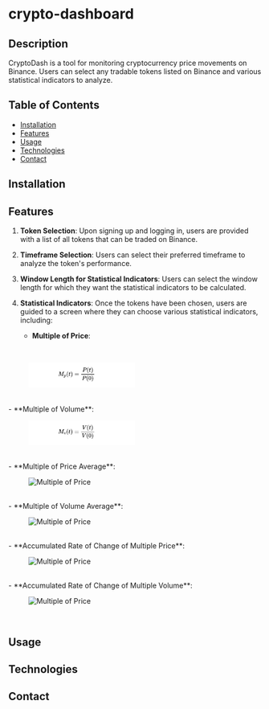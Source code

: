 # crypto-dashboard

## Description

CryptoDash is a tool for monitoring cryptocurrency price movements on Binance. Users can select any tradable tokens listed on Binance and various statistical indicators to analyze.

## Table of Contents

- [Installation](#installation)
- [Features](#features)
- [Usage](#usage)
- [Technologies](#technologies)
- [Contact](#contact)

## Installation

## Features

1. **Token Selection**: Upon signing up and logging in, users are provided with a list of all tokens that can be traded on Binance.

2. **Timeframe Selection**: Users can select their preferred timeframe to analyze the token's performance.

3. **Window Length for Statistical Indicators**: Users can select the window length for which they want the statistical indicators to be calculated.

4. **Statistical Indicators**: Once the tokens have been chosen, users are guided to a screen where they can choose various statistical indicators, including:

   - **Multiple of Price**:
  <br />
   <figure>
    <img style="width:50%; height:auto;" src="./screenshots/multiple-of-price.jpg" alt="Multiple of Price">
    </figure>
  <br />
   - **Multiple of Volume**:
     <br />
   <figure>
    <img style="width:50%; height:auto;" src="./screenshots/multiple-of-volume.jpg" alt="Multiple of Price">
    </figure>
    <br />
   - **Multiple of Price Average**:
        <br />
   <figure>
    <img style="width:50%; height:auto;" src="./screenshots/multiple-of-price_avg.jpg" alt="Multiple of Price">
    </figure>
    <br />
   - **Multiple of Volume Average**:
        <br />
   <figure>
    <img style="width:50%; height:auto;" src="./screenshots/multiple-of-volume_avg.jpg" alt="Multiple of Price">
    </figure>
    <br />
   - **Accumulated Rate of Change of Multiple Price**:
        <br />
   <figure>
    <img style="width:50%; height:auto;" src="./screenshots/multiple-of-price_arc.jpg" alt="Multiple of Price">
    </figure>
    <br />
   - **Accumulated Rate of Change of Multiple Volume**:
        <br />
   <figure>
    <img style="width:50%; height:auto;" src="./screenshots/multiple-of-volume_arc.jpg" alt="Multiple of Price">
    </figure>
    <br />

## Usage

## Technologies

## Contact